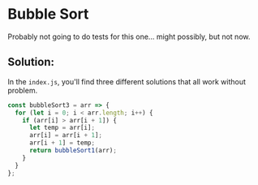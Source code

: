 # Bubble Sort

Probably not going to do tests for this one... might possibly, but not now.

## Solution:

In the `index.js`, you'll find three different solutions that all work without problem.

```js
const bubbleSort3 = arr => {
  for (let i = 0; i < arr.length; i++) {
    if (arr[i] > arr[i + 1]) {
      let temp = arr[i];
      arr[i] = arr[i + 1];
      arr[i + 1] = temp;
      return bubbleSort1(arr);
    }
  }
};
```
